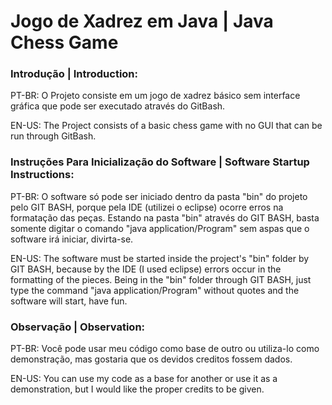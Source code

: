 # Jogo de Xadrez em Java | Java Chess Game

### Introdução | Introduction:

PT-BR: O Projeto consiste em um jogo de xadrez básico sem interface gráfica que pode ser executado através do GitBash. 

EN-US: The Project consists of a basic chess game with no GUI that can be run through GitBash.


### Instruções Para Inicialização do Software | Software Startup Instructions:

PT-BR: O software só pode ser iniciado dentro da pasta "bin" do projeto pelo GIT BASH, porque pela IDE (utilizei o eclipse) ocorre erros na formatação das peças. Estando na pasta "bin" através do GIT BASH, basta somente digitar o comando "java application/Program" sem aspas que o software irá iniciar, divirta-se.

EN-US: The software must be started inside the project's "bin" folder by GIT BASH, because by the IDE (I used eclipse) errors occur in the formatting of the pieces. Being in the "bin" folder through GIT BASH, just type the command "java application/Program" without quotes and the software will start, have fun.


### Observação | Observation:

PT-BR: Você pode usar meu código como base de outro ou utiliza-lo como demonstração, mas gostaria que os devidos creditos fossem dados.

EN-US: You can use my code as a base for another or use it as a demonstration, but I would like the proper credits to be given.
